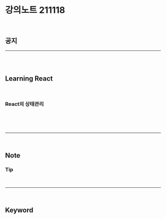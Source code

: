 # 강의노트 211118

<br>

## **공지**

---

<br><br>

## **Learning React**

<br>

### **React의 상태관리**

<br>

<br>

<br>

---

<br>

## **Note**

### **Tip**

<br>

---

<br>

## **Keyword**
